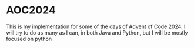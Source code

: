 # AOC2024
This is my implementation for some of the days of Advent of Code 2024.
I will try to do as many as I can, in both Java and Python, but I will be mostly focused on python
